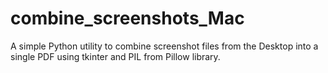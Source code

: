 # combine_screenshots_Mac
 A simple Python utility to combine screenshot files from the Desktop into a single PDF using tkinter and PIL from Pillow library.
